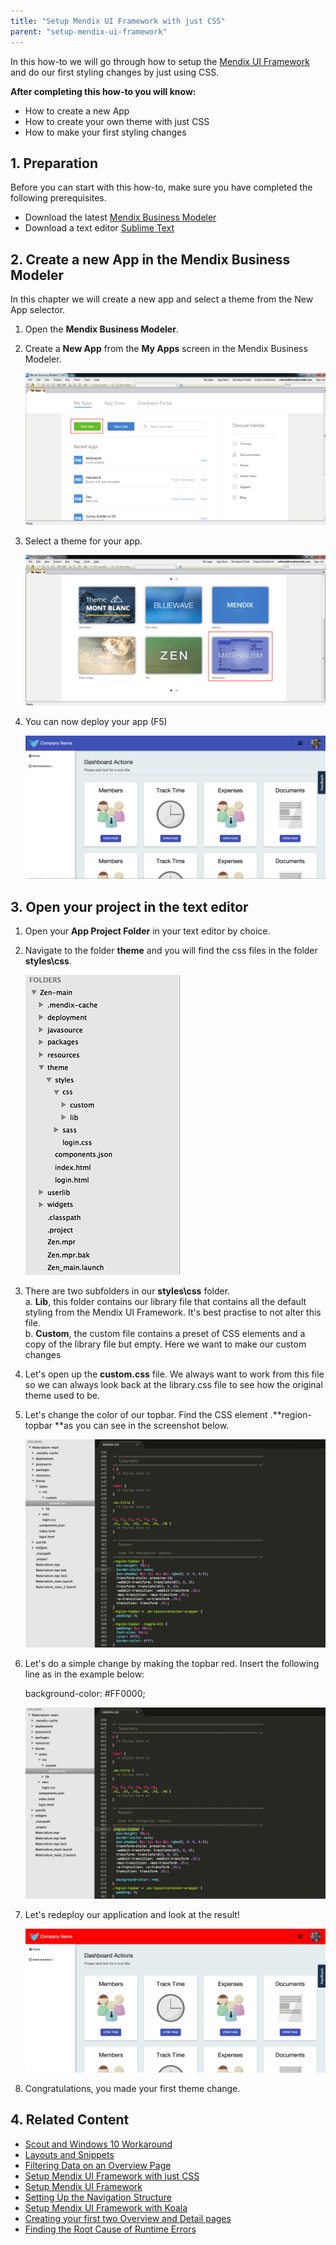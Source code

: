 ```yaml
---
title: "Setup Mendix UI Framework with just CSS"
parent: "setup-mendix-ui-framework"
---
```

In this how-to we will go through how to setup the [Mendix UI Framework](https://ux.mendix.com/) and do our first styling changes by just using CSS.

**After completing this how-to you will know:**

*   How to create a new App
*   How to create your own theme with just CSS
*   How to make your first styling changes

## 1. Preparation

Before you can start with this how-to, make sure you have completed the following prerequisites.

*   Download the latest [Mendix Business Modeler](https://appstore.mendix.com)
*   Download a text editor [Sublime Text](http://www.sublimetext.com/)

## 2\. Create a new App in the Mendix Business Modeler

In this chapter we will create a new app and select a theme from the New App selector.

1.  Open the **Mendix Business Modeler**.
2.  Create a **New App** from the **My Apps** screen in the Mendix Business Modeler.

     ![](attachments/18448709/18581431.png)
3.  Select a theme for your app.

    ![](attachments/18448709/18581432.png)
4.  You can now deploy your app (F5)

    ![](attachments/18448709/18581429.png) 

## 3\. Open your project in the text editor

1.  Open your **App Project Folder** in your text editor by choice.
2.  Navigate to the folder **theme** and you will find the css files in the folder **styles\css**.

    ![](attachments/18448709/18581430.png) 
3.  There are two subfolders in our **styles\css** folder.<br>
    a. **Lib**, this folder contains our library file that contains all the default styling from the Mendix UI Framework. It's best practise to not alter this file.<br>
    b. **Custom**, the custom file contains a preset of CSS elements and a copy of the library file but empty. Here we want to make our custom changes
4.  Let's open up the **custom.css** file. We always want to work from this file so we can always look back at the library.css file to see how the original theme used to be.  
5.  Let's change the color of our topbar. Find the CSS element .**region-topbar **as you can see in the screenshot below.

    ![](attachments/18448709/18581428.png) 
6.  Let's do a simple change by making the topbar red. Insert the following line as in the example below:

    background-color: #FF0000; 

    ![](attachments/18448709/18581427.png) 
7.  Let's redeploy our application and look at the result!

    ![](attachments/18448709/18581426.png) 
8.  Congratulations, you made your first theme change.

## 4\. Related Content

*   [Scout and Windows 10 Workaround](scout-and-windows-10-workaround)
*   [Layouts and Snippets](layouts-and-snippets)
*   [Filtering Data on an Overview Page](filtering-data-on-an-overview-page)
*   [Setup Mendix UI Framework with just CSS](setup-mendix-ui-framework-with-just-css)
*   [Setup Mendix UI Framework](setup-mendix-ui-framework)
*   [Setting Up the Navigation Structure](setting-up-the-navigation-structure)
*   [Setup Mendix UI Framework with Koala](setup-mendix-ui-framework-with-koala)
*   [Creating your first two Overview and Detail pages](create-your-first-two-overview-and-detail-pages)
*   [Finding the Root Cause of Runtime Errors](../monitoring-troubleshooting/finding-the-root-cause-of-runtime-errors)
